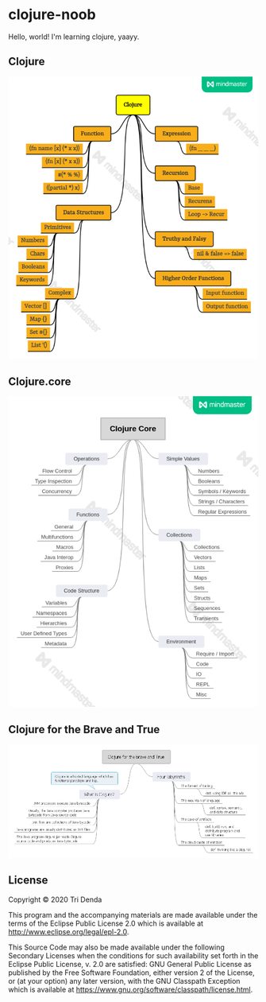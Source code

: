 # clojure-noob

Hello, world!
I'm learning clojure, yaayy.

## Clojure
![Clojure](img/Clojure.png)

## Clojure.core
![Clojure.core](img/Clojure-core.png)

## Clojure for the Brave and True
![Clojure Brave](img/Clojure-brave.png)


## License

Copyright © 2020 Tri Denda

This program and the accompanying materials are made available under the
terms of the Eclipse Public License 2.0 which is available at
http://www.eclipse.org/legal/epl-2.0.

This Source Code may also be made available under the following Secondary
Licenses when the conditions for such availability set forth in the Eclipse
Public License, v. 2.0 are satisfied: GNU General Public License as published by
the Free Software Foundation, either version 2 of the License, or (at your
option) any later version, with the GNU Classpath Exception which is available
at https://www.gnu.org/software/classpath/license.html.

